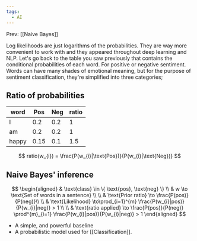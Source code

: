```yaml
---
tags:
  - AI
---
```


Prev: [[Naive Bayes]]

Log likelihoods are just logarithms of the probabilities. They are way more convenient to work with and they appeared throughout deep learning and NLP. Let's go back to the table you saw previously that contains the conditional probabilities of each word. For positive or negative sentiment. Words can have many shades of emotional meaning, but for the purpose of sentiment classification, they're simplified into three categories;

## Ratio of probabilities
| word  | Pos  | Neg | ratio |
| ----- | ---- | --- | ----- |
| I     | 0.2  | 0.2 | 1     |
| am    | 0.2  | 0.2 | 1     |
| happy | 0.15 | 0.1 | 1.5   |
$$
ratio(w_{i}) = \frac{P(w_{i}|\text{Pos})}{P(w_{i}|\text{Neg})}
$$

## Naive Bayes' inference
$$
\begin{aligned}
& \text{class} \in \{ \text{pos}, \text{neg} \} \\
& w \to \text{Set of words in a sentence} \\ \\
& \text{Prior ratio} \to \frac{P(pos)}{P(neg)}\\ \\
& \text{Likelihood} \to\prod_{i=1}^{m} \frac{P(w_{i}|pos)}{P(w_{i}|neg)} > 1 \\ \\
& \text{ratio applied} \to \frac{P(pos)}{P(neg)} \prod^{m}_{i=1} \frac{P(w_{i}|pos)}{P(w_{i}|neg)} > 1
\end{aligned}
$$

- A simple, and powerful baseline
- A probabilistic model used for [[Classification]].

